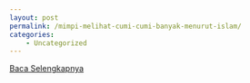 ```yaml
---
layout: post
permalink: /mimpi-melihat-cumi-cumi-banyak-menurut-islam/
categories:
    - Uncategorized
---
```


[Baca Selengkapnya](/03)